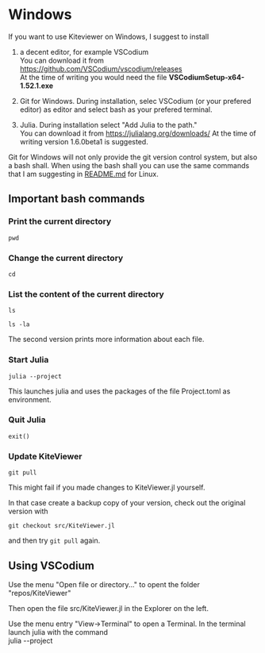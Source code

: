 # Windows

If you want to use Kiteviewer on Windows, I suggest to install

1. a decent editor, for example VSCodium  
   You can download it from https://github.com/VSCodium/vscodium/releases  
   At the time of writing you would need the file **VSCodiumSetup-x64-1.52.1.exe**

2. Git for Windows. During installation, selec VSCodium (or your prefered editor) as editor and select
   bash as your prefered terminal.
3. Julia. During installation select "Add Julia to the path."  
   You can download it from https://julialang.org/downloads/ 
   At the time of writing version 1.6.0beta1 is suggested.

Git for Windows will not only provide the git version control system, but also a bash shall. When using the bash shall you can use the same commands that I am suggesting in [README.md](../README.md)  for Linux.

## Important bash commands

### Print the current directory

`pwd`

### Change the current directory

`cd`

### List the content of the current directory

`ls`

`ls -la`

The second version prints more information about each file.

### Start Julia

`julia --project`

This launches julia and uses the packages of the file Project.toml as environment.

### Quit Julia

`exit()`

### Update KiteViewer

`git pull`

This might fail if you made changes to KiteViewer.jl yourself.

In that case create a backup copy of your version, check out the original version with

`git checkout src/KiteViewer.jl`

and then try  `git pull` again.

## Using VSCodium
Use the menu "Open file or directory..." to opent the folder "repos/KiteViewer"

Then open the file src/KiteViewer.jl in the Explorer on the left.

Use the menu entry "View->Terminal" to open a Terminal. In the terminal launch julia with the command  
julia --project


